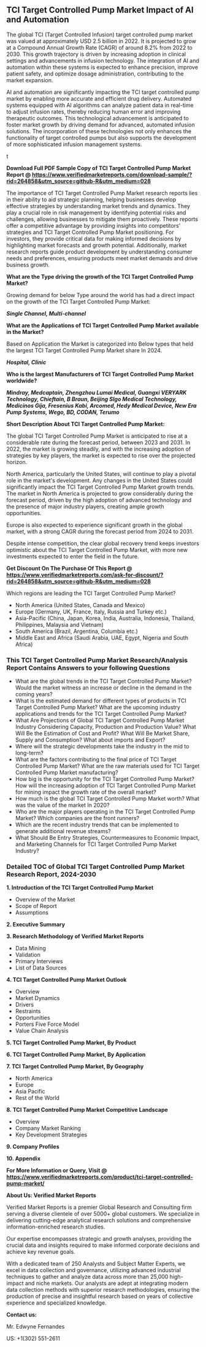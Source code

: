 <h2>TCI Target Controlled Pump Market Impact of AI and Automation</h2><p>The global TCI (Target Controlled Infusion) target controlled pump market was valued at approximately USD 2.5 billion in 2022. It is projected to grow at a Compound Annual Growth Rate (CAGR) of around 8.2% from 2022 to 2030. This growth trajectory is driven by increasing adoption in clinical settings and advancements in infusion technology. The integration of AI and automation within these systems is expected to enhance precision, improve patient safety, and optimize dosage administration, contributing to the market expansion.</p><p>AI and automation are significantly impacting the TCI target controlled pump market by enabling more accurate and efficient drug delivery. Automated systems equipped with AI algorithms can analyze patient data in real-time to adjust infusion rates, thereby reducing human error and improving therapeutic outcomes. This technological advancement is anticipated to foster market growth by driving demand for advanced, automated infusion solutions. The incorporation of these technologies not only enhances the functionality of target controlled pumps but also supports the development of more sophisticated infusion management systems.</p>t</p><p id="" class=""><strong>Download Full PDF Sample Copy of TCI Target Controlled Pump Market Report @ <a href="https://www.verifiedmarketreports.com/download-sample/?rid=264858&utm_source=github-R&utm_medium=028" target="_blank">https://www.verifiedmarketreports.com/download-sample/?rid=264858&utm_source=github-R&utm_medium=028</a></strong></p><p>The importance of&nbsp;TCI Target Controlled Pump Market research reports lies in their ability to aid strategic planning, helping businesses develop effective strategies by understanding market trends and dynamics. They play a crucial role in risk management by identifying potential risks and challenges, allowing businesses to mitigate them proactively. These reports offer a competitive advantage by providing insights into competitors' strategies and TCI Target Controlled Pump Market positioning. For investors, they provide critical data for making informed decisions by highlighting market forecasts and growth potential. Additionally, market research reports guide product development by understanding consumer needs and preferences, ensuring products meet market demands and drive business growth.</p><p><strong>What are the&nbsp;Type driving the growth of the TCI Target Controlled Pump Market?</strong></p><p id="" class="">Growing demand for below Type around the world has had a direct impact on the growth of the TCI Target Controlled Pump Market:</p><em><strong>Single Channel, Multi-channel</strong></em></p><strong>What are the&nbsp;Applications&nbsp;of TCI Target Controlled Pump Market available in the Market?</strong></p><p id="" class="">Based on Application the Market is categorized into Below types that held the largest TCI Target Controlled Pump Market share In 2024.</p><em><strong>Hospital, Clinic</strong></em></p><strong>Who is the largest Manufacturers of TCI Target Controlled Pump Market worldwide?</strong></p><p><em><strong>Mindray, Medcaptain, Zhengzhou Lumai Medical, Guangxi VERYARK Technology, Chieftain, B Braun, Beijing SIgo Medical Technology, Medicinos Gija, Fresenius Kabi, Arcomed, Hedy Medical Device, New Era Pump Systems, Wego, BD, CODAN, Terumo</strong></em></p><p id="" class=""><strong>Short Description About TCI Target Controlled Pump Market:</strong></p><p>The global TCI Target Controlled Pump Market is anticipated to rise at a considerable rate during the forecast period, between 2023 and 2031. In 2022, the market is growing steadily, and with the increasing adoption of strategies by key players, the market is expected to rise over the projected horizon.</p><p>North America, particularly the United States, will continue to play a pivotal role in the market's development. Any changes in the United States could significantly impact the TCI Target Controlled Pump Market growth trends. The market in North America is projected to grow considerably during the forecast period, driven by the high adoption of advanced technology and the presence of major industry players, creating ample growth opportunities.</p><p>Europe is also expected to experience significant growth in the global market, with a strong CAGR during the forecast period from 2024 to 2031.</p><p>Despite intense competition, the clear global recovery trend keeps investors optimistic about the TCI Target Controlled Pump Market, with more new investments expected to enter the field in the future.</p><p id="" class=""><strong>Get Discount On The Purchase Of This Report @ <a href="https://www.verifiedmarketreports.com/ask-for-discount/?rid=264858&utm_source=github-R&utm_medium=028" target="_blank">https://www.verifiedmarketreports.com/ask-for-discount/?rid=264858&utm_source=github-R&utm_medium=028</a></strong></p>Which regions are leading the TCI Target Controlled Pump Market?</p><ul><li>North America (United States, Canada and Mexico)</li><li>Europe (Germany, UK, France, Italy, Russia and Turkey etc.)</li><li>Asia-Pacific (China, Japan, Korea, India, Australia, Indonesia, Thailand, Philippines, Malaysia and Vietnam)</li><li>South America (Brazil, Argentina, Columbia etc.)</li><li>Middle East and Africa (Saudi Arabia, UAE, Egypt, Nigeria and South Africa)</li></ul><h3 id="" class="">This TCI Target Controlled Pump Market Research/Analysis Report Contains Answers to your following Questions</h3><ul><li>What are the global trends in the TCI Target Controlled Pump Market? Would the market witness an increase or decline in the demand in the coming years?</li><li>What is the estimated demand for different types of products in TCI Target Controlled Pump Market? What are the upcoming industry applications and trends for the TCI Target Controlled Pump Market?</li><li>What Are Projections of Global TCI Target Controlled Pump Market Industry Considering Capacity, Production and Production Value? What Will Be the Estimation of Cost and Profit? What Will Be Market Share, Supply and Consumption? What about imports and Export?</li><li>Where will the strategic developments take the industry in the mid to long-term?</li><li>What are the factors contributing to the final price of TCI Target Controlled Pump Market? What are the raw materials used for TCI Target Controlled Pump Market manufacturing?</li><li>How big is the opportunity for the TCI Target Controlled Pump Market? How will the increasing adoption of TCI Target Controlled Pump Market for mining impact the growth rate of the overall market?</li><li>How much is the global TCI Target Controlled Pump Market worth? What was the value of the market In 2020?</li><li>Who are the major players operating in the TCI Target Controlled Pump Market? Which companies are the front runners?</li><li>Which are the recent industry trends that can be implemented to generate additional revenue streams?</li><li>What Should Be Entry Strategies, Countermeasures to Economic Impact, and Marketing Channels for TCI Target Controlled Pump Market Industry?</li></ul><h3 id="" class="">Detailed TOC of Global TCI Target Controlled Pump Market Research Report, 2024-2030</h3><p id="" class=""><strong>1. Introduction of the TCI Target Controlled Pump Market</strong></p><ul><li>Overview of the Market</li><li>Scope of Report</li><li>Assumptions</li></ul><p id="" class=""><strong>2. Executive Summary</strong></p><p id="" class=""><strong>3. Research Methodology of Verified Market Reports</strong></p><ul><li>Data Mining</li><li>Validation</li><li>Primary Interviews</li><li>List of Data Sources</li></ul><p id="" class=""><strong>4. TCI Target Controlled Pump Market Outlook</strong></p><ul><li>Overview</li><li>Market Dynamics</li><li>Drivers</li><li>Restraints</li><li>Opportunities</li><li>Porters Five Force Model</li><li>Value Chain Analysis</li></ul><p id="" class=""><strong>5. TCI Target Controlled Pump Market, By Product</strong></p><p id="" class=""><strong>6. TCI Target Controlled Pump Market, By Application</strong></p><p id="" class=""><strong>7. TCI Target Controlled Pump Market, By Geography</strong></p><ul><li>North America</li><li>Europe</li><li>Asia Pacific</li><li>Rest of the World</li></ul><p id="" class=""><strong>8. TCI Target Controlled Pump Market Competitive Landscape</strong></p><ul><li>Overview</li><li>Company Market Ranking</li><li>Key Development Strategies</li></ul><p id="" class=""><strong>9. Company Profiles</strong></p><p id="" class=""><strong>10. Appendix</strong></p><p id="" class=""><strong>For More Information or Query, Visit @ <a href="https://www.verifiedmarketreports.com/product/tci-target-controlled-pump-market/" target="_blank">https://www.verifiedmarketreports.com/product/tci-target-controlled-pump-market/</a></strong></p><p id="" class=""><strong>About Us: Verified Market Reports</strong></p><p id="" class="">Verified Market Reports is a premier Global Research and Consulting firm serving a diverse clientele of over 5000+ global customers. We specialize in delivering cutting-edge analytical research solutions and comprehensive information-enriched research studies.</p><p id="" class="">Our expertise encompasses strategic and growth analyses, providing the crucial data and insights required to make informed corporate decisions and achieve key revenue goals.</p><p id="" class="">With a dedicated team of 250 Analysts and Subject Matter Experts, we excel in data collection and governance, utilizing advanced industrial techniques to gather and analyze data across more than 25,000 high-impact and niche markets. Our analysts are adept at integrating modern data collection methods with superior research methodologies, ensuring the production of precise and insightful research based on years of collective experience and specialized knowledge.</p><p id="" class=""><strong>Contact us:</strong></p><p id="" class="">Mr. Edwyne Fernandes</p><p id="" class="">US: +1(302) 551-2611</p>